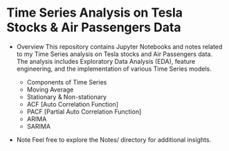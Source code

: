 # Time Series Analysis on Tesla Stocks & Air Passengers Data


- Overview
This repository contains Jupyter Notebooks and notes related to my Time Series analysis on Tesla stocks and Air Passengers data. The analysis includes Exploratory Data Analysis (EDA), feature engineering, and the implementation of various Time Series models.
    -   Components of Time Series
    -   Moving Average
    -   Stationary & Non-stationary
    -   ACF [Auto Correlation Function]
    -   PACF [Partial Auto Correlation Function]
    -   ARIMA
    -   SARIMA

- Note
Feel free to explore the Notes/ directory for additional insights.
